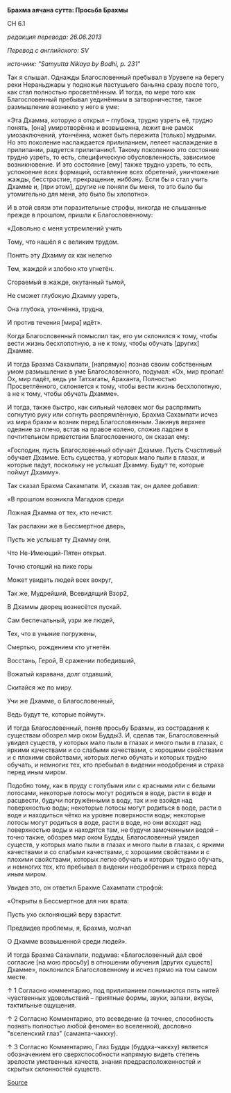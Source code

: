 **Брахма аячана сутта: Просьба Брахмы**

СН 6\.1

_редакция перевода: 26\.06\.2013_

_Перевод с английского: SV_

_источник: "Samyutta Nikaya by Bodhi, p\. 231"_

Так я слышал\. Однажды Благословенный пребывал в Урувеле на берегу реки Нераньджары у подножья пастушьего баньяна сразу после того, как стал полностью просветлённым\. И тогда, по мере того как Благословенный пребывал уединённым в затворничестве, такое размышление возникло у него в уме:

«Эта Дхамма, которую я открыл – глубока, трудно узреть её, трудно понять, \[она\] умиротворённа и возвышенна, лежит вне рамок умозаключений, утончённа, может быть пережита \[только\] мудрыми\. Но это поколение наслаждается прилипанием, лелеет наслаждение в прилипании, радуется прилипанию1\. Такому поколению это состояние трудно узреть, то есть, специфическую обусловленность, зависимое возникновение\. И это состояние \[ему\] также трудно узреть, то есть, успокоение всех формаций, оставление всех обретений, уничтожение жажды, бесстрастие, прекращение, ниббану\. Если бы я стал учить Дхамме и, \[при этом\], другие не поняли бы меня, то это было бы утомительно для меня, это было бы хлопотно»\. 

И в этой связи эти поразительные строфы, никогда не слышанные прежде в прошлом, пришли к Благословенному:

«Довольно с меня устремлений учить

Тому, что нашёл я с великим трудом\.

Понять эту Дхамму ох как нелегко

Тем, жаждой и злобою кто угнетён\.

Сгораемый в жажде, окутанный тьмой,

Не сможет глубокую Дхамму узреть,

Она глубока, утончённа, трудна,

И против течения \[мира\] идёт»\.

Когда Благословенный помыслил так, его ум склонился к тому, чтобы вести жизнь бесхлопотную, а не к тому, чтобы обучать \[других\] Дхамме\. 

И тогда Брахма Сахампати, \[напрямую\] познав своим собственным умом размышление в уме Благословенного, подумал: «Ох, мир пропал\! Ох, мир падёт, ведь ум Татхагаты, Араханта, Полностью Просветлённого, склоняется к тому, чтобы вести жизнь бесхлопотную, а не к тому, чтобы обучать Дхамме»\. 

И тогда, также быстро, как сильный человек мог бы распрямить согнутую руку или согнуть распрямлённую, Брахма Сахампати исчез из мира брахм и возник перед Благословенным\. Закинув верхнее одеяние за плечо, встав на правое колено, сложив ладони в почтительном приветствии Благословенного, он сказал ему:

«Господин, пусть Благословенный обучает Дхамме\. Пусть Счастливый обучает Дхамме\. Есть существа, у которых мало пыли в глазах, и которые падут, поскольку не услышат Дхамму\. Будут те, которые поймут Дхамму»\. 

Так сказал Брахма Сахампати\. И, сказав так, он далее добавил:

«В прошлом возникла Магадхов среди

Ложная Дхамма от тех, кто нечист\.

Так распахни же в Бессмертное дверь,

Пусть же услышат ту Дхамму они,

Что Не\-Имеющий\-Пятен открыл\.

Точно стоящий на пике горы

Может увидеть людей всех вокруг,

Так же, Мудрейший, Всевидящий Взор2,

В Дхаммы дворец вознесётся пускай\.

Сам беспечальный, узри же людей,

Тех, что в уныние погружены,

Смертью, рождением кто угнетён\.

Восстань, Герой, В сражении победивший,

Вожатый каравана, долг отдавший,

Скитайся же по миру\.

Учи же Дхамме, о Благословенный,

Ведь будут те, которые поймут»\.

И тогда Благословенный, поняв просьбу Брахмы, из сострадания к существам обозрел мир оком Будды3\. И, сделав так, Благословенный увидел существ, у которых мало пыли в глазах и много пыли в глазах, с яркими качествами и со слабыми качествами, с хорошими свойствами и с плохими свойствами, которых легко обучать и которых трудно обучать, и немногих тех, кто пребывал в видении неодобрения и страха перед иным миром\. 

Подобно тому, как в пруду с голубыми или с красными или с белыми лотосами, некоторые лотосы могут родиться в воде, расти в воде и расцвести, будучи погружёнными в воду, так и не взойдя над поверхностью воды; некоторые лотосы могут родиться в воде, расти в воде и находиться чётко на уровне поверхности воды; некоторые лотосы могут родиться в воде, расти в воде, но они всходят над поверхностью воды и находятся там, не будучи замоченными водой – точно также, обозрев мир оком Будды, Благословенный увидел существ, у которых мало пыли в глазах и много пыли в глазах, с яркими качествами и со слабыми качествами, с хорошими свойствами и с плохими свойствами, которых легко обучать и которых трудно обучать, и немногих тех, кто пребывал в видении неодобрения и страха перед иным миром\. 

Увидев это, он ответил Брахме Сахампати строфой:

«Открыты в Бессмертное для них врата:

Пусть ухо склоняющий веру взрастит\.

Предвидев проблемы, я, Брахма, молчал

О Дхамме возвышенной среди людей»\.

И тогда Брахма Сахампати, подумав: «Благословенный дал своё согласие \[на мою просьбу\] в отношении обучения \[других существ\] Дхамме», поклонился Благословенному и исчез прямо на том самом месте\.

↑ 1 Согласно комментарию, под прилипанием понимаются пять нитей чувственных удовольствий – приятные формы, звуки, запахи, вкусы, тактильные ощущения\.

↑ 2 Согласно Комментарию, это всеведение \(а точнее, способность познать полностью любой феномен во вселенной\), дословно "вселенский глаз" \(саманта\-чаккху\)\.

↑ 3 Согласно Комментарию, Глаз Будды \(буддха\-чаккху\) является обозначением его сверхспособности напрямую видеть степень зрелости умственных качеств, знания предрасположенностей и скрытых склонностей существ\.

[Source](https://www\.theravada\.ru/Teaching/Canon/Suttanta/Texts/sn6_1\-brahma\-ayacana\-sutta\-sv\.htm)